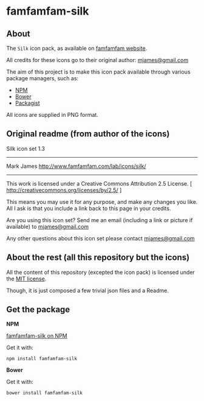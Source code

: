 famfamfam-silk
===============


About
----------

The `Silk` icon pack, as available on [famfamfam website](http://www.famfamfam.com/lab/icons/silk/).

All credits for these icons go to their original author: mjames@gmail.com

The aim of this project is to make this icon pack available through various package managers, such as:

- [NPM](https://npmjs.org)
- [Bower](http://bower.io)
- [Packagist](https://packagist.org)


All icons are supplied in PNG format.



Original readme (from author of the icons)
----------

Silk icon set 1.3

_________________________________________

Mark James
http://www.famfamfam.com/lab/icons/silk/

_________________________________________

This work is licensed under a
Creative Commons Attribution 2.5 License.
[ http://creativecommons.org/licenses/by/2.5/ ]

This means you may use it for any purpose,
and make any changes you like.
All I ask is that you include a link back
to this page in your credits.

Are you using this icon set? Send me an email
(including a link or picture if available) to
mjames@gmail.com

Any other questions about this icon set please
contact mjames@gmail.com



About the rest (all this repository but the icons)
----------

All the content of this repository (excepted the icon pack) 
is licensed under the [MIT license](http://opensource.org/licenses/MIT).

Though, it is just composed a few trivial json files and a Readme.



Get the package
----------

**NPM**

[famfamfam-silk on NPM](https://www.npmjs.org/package/famfamfam-silk)

Get it with:

```
npm install famfamfam-silk
```


**Bower**

Get it with:

```
bower install famfamfam-silk
```

